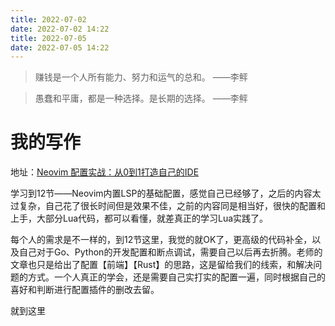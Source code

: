 ```yaml
---
title: 2022-07-02
date: 2022-07-02 14:22
title: 2022-07-05
date: 2022-07-05 14:22
---
```




> 赚钱是一个人所有能力、努力和运气的总和。 ——李鲆

> 愚蠢和平庸，都是一种选择。是长期的选择。 ——李鲆



# 我的写作



地址：[Neovim 配置实战：从0到1打造自己的IDE](https://juejin.cn/book/7051157342770954277/section/7075387053885620232)



学习到12节——Neovim内置LSP的基础配置，感觉自己已经够了，之后的内容太过复杂，自己花了很长时间但是效果不佳，之前的内容同是相当好，很快的配置和上手，大部分Lua代码，都可以看懂，就差真正的学习Lua实践了。 

每个人的需求是不一样的，到12节这里，我觉的就OK了，更高级的代码补全，以及自己对于Go、Python的开发配置和断点调试，需要自己以后再去折腾。老师的文章也只是给出了配置【前端】【Rust】的思路，这是留给我们的线索，和解决问题的方式。一个人真正的学会，还是需要自己实打实的配置一遍，同时根据自己的喜好和判断进行配置插件的删改去留。

就到这里